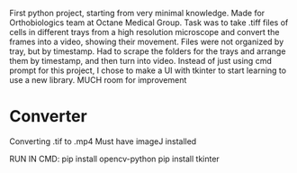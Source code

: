 First python project, starting from very minimal knowledge.
Made for Orthobiologics team at Octane Medical Group.
Task was to take .tiff files of cells in different trays from a high resolution microscope and convert the frames into a video, showing their movement.
Files were not organized by tray, but by timestamp. Had to scrape the folders for the trays and arrange them by timestamp, and then turn into video.
Instead of just using cmd prompt for this project, I chose to make a UI with tkinter to start learning to use a new library.
MUCH room for improvement

# Converter
Converting .tif to .mp4
Must have imageJ installed

RUN IN CMD:
pip install opencv-python
pip install tkinter
